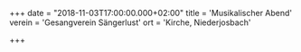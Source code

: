 +++
date = "2018-11-03T17:00:00.000+02:00"
title = 'Musikalischer Abend'
verein = 'Gesangverein Sängerlust'
ort = 'Kirche, Niederjosbach'

+++

      